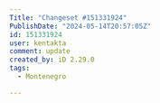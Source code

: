 ```yaml
---
Title: "Changeset #151331924"
PublishDate: "2024-05-14T20:57:05Z"
id: 151331924
user: kentakta
comment: update
created_by: iD 2.29.0
tags:
  - Montenegro

---
```

